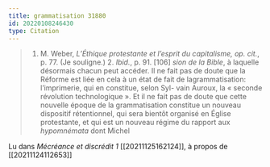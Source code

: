 ```yaml
---
title: grammatisation 31880
id: 20220108246430
type: Citation
---
```


> 1. M. Weber, *L’Éthique protestante et l’esprit du capitalisme, op. cit.*, p. 77. (Je souligne.) 2. *Ibid.*, p. 91. [106] *sion de la Bible*, à laquelle désormais chacun peut accéder. Il ne fait pas de doute que la Réforme est liée en cela à un état de fait de lagrammatisation: l’imprimerie, qui en constitue, selon Syl- vain Auroux, la « seconde révolution technologique ». Et il ne fait pas de doute que cette nouvelle époque de la grammatisation constitue un nouveau dispositif rétentionnel, qui sera bientôt organisé en Église protestante, et qui est un nouveau régime du rapport aux *hypomnémata* dont Michel

Lu dans *Mécréance et discrédit 1* [[20211125162124]], à propos de [[20211124112653]]